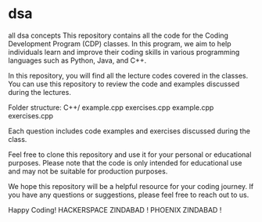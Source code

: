 # dsa
all dsa concepts
This repository contains all the code for the Coding Development Program (CDP) classes. In this program, we aim to help individuals learn and improve their coding skills in various programming languages such as Python, Java, and C++.

In this repository, you will find all the lecture codes covered in the classes. You can use this repository to review the code and examples discussed during the lectures.

Folder structure:
C++/
example.cpp
exercises.cpp
example.cpp
exercises.cpp

Each question includes code examples and exercises discussed during the class.

Feel free to clone this repository and use it for your personal or educational purposes. Please note that the code is only intended for educational use and may not be suitable for production purposes.

We hope this repository will be a helpful resource for your coding journey. If you have any questions or suggestions, please feel free to reach out to us.

Happy Coding!
HACKERSPACE ZINDABAD !
PHOENIX ZINDABAD !
